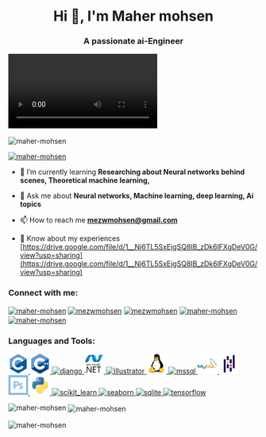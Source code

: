<h1 align="center">Hi 👋, I'm Maher mohsen</h1>
<h3 align="center">A passionate ai-Engineer</h3>

![g3xEJsV](https://user-images.githubusercontent.com/73169639/204799190-7e3ca024-06f3-4b28-9929-278d6108c24e.mp4)

<!-- ![g3xEJsV](https://user-images.githubusercontent.com/73169639/204798859-ff3d7c65-2e17-450f-843c-7cda407516bf.gif) -->
<p align="left"> <img src="https://komarev.com/ghpvc/?username=maher-mohsen&label=Profile%20views&color=0e75b6&style=flat" alt="maher-mohsen" /> </p>

<p align="left"> <a href="https://github.com/ryo-ma/github-profile-trophy"><img src="https://github-profile-trophy.vercel.app/?username=maher-mohsen" alt="maher-mohsen" /></a> </p>

- 🌱 I’m currently learning **Researching about Neural networks behind scenes, Theoretical machine learning,**

- 💬 Ask me about **Neural networks, Machine learning, deep learning, Ai topics**

- 📫 How to reach me **mezwmohsen@gmail.com**

- 📄 Know about my experiences [https://drive.google.com/file/d/1__Nj6TL5SxEjgSQ8lB_zDk6lFXgDeV0G/view?usp=sharing](https://drive.google.com/file/d/1__Nj6TL5SxEjgSQ8lB_zDk6lFXgDeV0G/view?usp=sharing)

<h3 align="left">Connect with me:</h3>
<p align="left">
<a href="https://www.linkedin.com/in/maher-mohsen-6a5a54102/" target="blank"><img align="center" src="https://raw.githubusercontent.com/rahuldkjain/github-profile-readme-generator/master/src/images/icons/Social/linked-in-alt.svg" alt="maher-mohsen" height="30" width="40" /></a>
<a href="https://www.facebook.com/mezw.mohsen/" target="blank"><img align="center" src="https://raw.githubusercontent.com/rahuldkjain/github-profile-readme-generator/master/src/images/icons/Social/facebook.svg" alt="mezwmohsen" height="30" width="40" /></a>
<a href="https://instagram.com/mezwmohsen" target="blank"><img align="center" src="https://raw.githubusercontent.com/rahuldkjain/github-profile-readme-generator/master/src/images/icons/Social/instagram.svg" alt="mezwmohsen" height="30" width="40" /></a>
<a href="https://medium.com/@mezwmohsen" target="blank"><img align="center" src="https://raw.githubusercontent.com/rahuldkjain/github-profile-readme-generator/master/src/images/icons/Social/medium.svg" alt="maher-mohsen" height="30" width="40" /></a>
<a href="https://leetcode.com/mezwmohsen/" target="blank"><img align="center" src="https://raw.githubusercontent.com/rahuldkjain/github-profile-readme-generator/master/src/images/icons/Social/leet-code.svg" alt="maher-mohsen" height="30" width="40" /></a>
</p>

<h3 align="left">Languages and Tools:</h3>
<p align="left"> <a href="https://www.cprogramming.com/" target="_blank" rel="noreferrer"> <img src="https://raw.githubusercontent.com/devicons/devicon/master/icons/c/c-original.svg" alt="c" width="40" height="40"/> </a> <a href="https://www.w3schools.com/cpp/" target="_blank" rel="noreferrer"> <img src="https://raw.githubusercontent.com/devicons/devicon/master/icons/cplusplus/cplusplus-original.svg" alt="cplusplus" width="40" height="40"/> </a> <a href="https://www.djangoproject.com/" target="_blank" rel="noreferrer"> <img src="https://cdn.worldvectorlogo.com/logos/django.svg" alt="django" width="40" height="40"/> </a> <a href="https://dotnet.microsoft.com/" target="_blank" rel="noreferrer"> <img src="https://raw.githubusercontent.com/devicons/devicon/master/icons/dot-net/dot-net-original-wordmark.svg" alt="dotnet" width="40" height="40"/> </a> <a href="https://www.adobe.com/in/products/illustrator.html" target="_blank" rel="noreferrer"> <img src="https://www.vectorlogo.zone/logos/adobe_illustrator/adobe_illustrator-icon.svg" alt="illustrator" width="40" height="40"/> </a> <a href="https://www.linux.org/" target="_blank" rel="noreferrer"> <img src="https://raw.githubusercontent.com/devicons/devicon/master/icons/linux/linux-original.svg" alt="linux" width="40" height="40"/> </a> <a href="https://www.microsoft.com/en-us/sql-server" target="_blank" rel="noreferrer"> <img src="https://www.svgrepo.com/show/303229/microsoft-sql-server-logo.svg" alt="mssql" width="40" height="40"/> </a> <a href="https://www.mysql.com/" target="_blank" rel="noreferrer"> <img src="https://raw.githubusercontent.com/devicons/devicon/master/icons/mysql/mysql-original-wordmark.svg" alt="mysql" width="40" height="40"/> </a> <a href="https://pandas.pydata.org/" target="_blank" rel="noreferrer"> <img src="https://raw.githubusercontent.com/devicons/devicon/2ae2a900d2f041da66e950e4d48052658d850630/icons/pandas/pandas-original.svg" alt="pandas" width="40" height="40"/> </a> <a href="https://www.photoshop.com/en" target="_blank" rel="noreferrer"> <img src="https://raw.githubusercontent.com/devicons/devicon/master/icons/photoshop/photoshop-line.svg" alt="photoshop" width="40" height="40"/> </a> <a href="https://www.python.org" target="_blank" rel="noreferrer"> <img src="https://raw.githubusercontent.com/devicons/devicon/master/icons/python/python-original.svg" alt="python" width="40" height="40"/> </a> <a href="https://scikit-learn.org/" target="_blank" rel="noreferrer"> <img src="https://upload.wikimedia.org/wikipedia/commons/0/05/Scikit_learn_logo_small.svg" alt="scikit_learn" width="40" height="40"/> </a> <a href="https://seaborn.pydata.org/" target="_blank" rel="noreferrer"> <img src="https://seaborn.pydata.org/_images/logo-mark-lightbg.svg" alt="seaborn" width="40" height="40"/> </a> <a href="https://www.sqlite.org/" target="_blank" rel="noreferrer"> <img src="https://www.vectorlogo.zone/logos/sqlite/sqlite-icon.svg" alt="sqlite" width="40" height="40"/> </a> <a href="https://www.tensorflow.org" target="_blank" rel="noreferrer"> <img src="https://www.vectorlogo.zone/logos/tensorflow/tensorflow-icon.svg" alt="tensorflow" width="40" height="40"/> </a> </p>

<p><img align="left" src="https://github-readme-stats.vercel.app/api/top-langs?username=maher-mohsen&show_icons=true&locale=en&layout=compact" alt="maher-mohsen" /></p>

<p>&nbsp;<img align="center" src="https://github-readme-stats.vercel.app/api?username=maher-mohsen&show_icons=true&locale=en" alt="maher-mohsen" /></p>

<p><img align="center" src="https://github-readme-streak-stats.herokuapp.com/?user=maher-mohsen&" alt="maher-mohsen" /></p>
